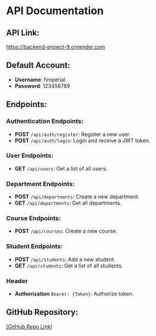 # API Documentation

## API Link:
https://backend-project-9.onrender.com

## Default Account:
- **Username**: fimperial
- **Password**: 123456789

## Endpoints:
### Authentication Endpoints:
- **POST** `/api/auth/register`: Register a new user.
- **POST** `/api/auth/login`: Login and receive a JWT token.

### User Endpoints:
- **GET** `/api/users`: Get a list of all users.

### Department Endpoints:
- **POST** `/api/departments`: Create a new department.
- **GET** `/api/departments`: Get all departments.

### Course Endpoints:
- **POST** `/api/courses`: Create a new course.

### Student Endpoints:
- **POST** `/api/students`: Add a new student.
- **GET** `/api/students`: Get a list of all students.

### Header
- **Authorization**  `Bearer: {Token}`: Authorize token.

## GitHub Repository:
[[GitHub Repo Link]](https://github.com/juansncz1970/Backend-Project)
